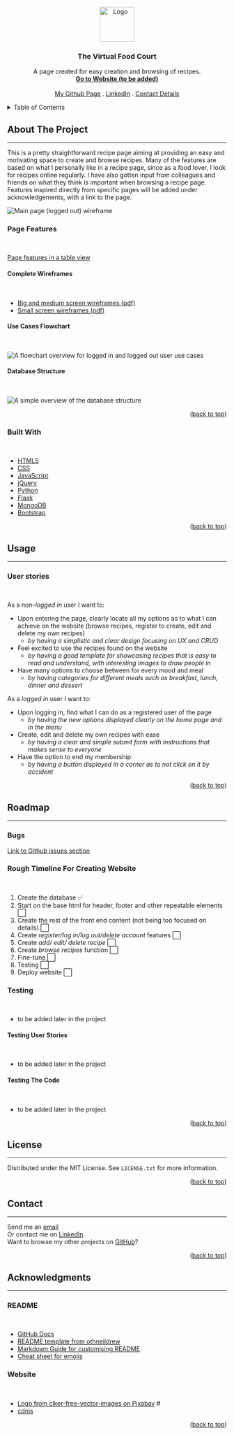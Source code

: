 <!-- PROJECT LOGO -->
<br />
<div align="center">
  <a href="#">
    <img src="static/images/logo.png" alt="Logo" width="80" height="80">
  </a>


<h3 align="center">The Virtual Food Court</h3>

  <p align="center">
    A page created for easy creation and browsing of recipes. 
    <br />
    <a href="#"><strong>Go to Website (to be added)</strong></a>
    <br />
    <br />
    <a href="https://github.com/JuliaByl">My Github Page</a>
    .
    <a href="https://www.linkedin.com/in/julia-bylund-12a027201/">LinkedIn</a>
    .
    <a href="#contact">Contact Details</a>
  </p>
</div>



<!-- TABLE OF CONTENTS -->
<details>
  <summary>Table of Contents</summary>
  <ol>
    <li>
      <a href="#about-the-project">About The Project</a>
      <ul>
        <li>
          <a href="#page-features">Page Features</a>
          <ul>
            <li><a href="#complete-wireframes">Complete Wireframes</a></li>
          </ul>
          <ul>
            <li><a href="#use-cases-flowchart">Use Cases Flowchart</a></li>
          </ul>
          <ul>
            <li><a href="#database-structure">Database Structure</a></li>
          </ul>
        </li>
      </ul>
      <ul>
        <li><a href="#built-with">Built With</a></li>
      </ul>
    </li>
    <li>
        <a href="#usage">Usage</a>
        <ul>
            <li><a href="#user-stories">User Stories</a></li>
        </ul>
    </li>
    <li>
        <a href="#roadmap">Roadmap</a>
        <ul>
            <li><a href="#bugs">Bugs</a></li>
        </ul>
        <ul>
            <li><a href="#rough-timeline-for-creating-website">Rough Timeline For Creating Website</a></li>
        </ul>
        <ul>
            <li>
                <a href="#testing">Testing</a>
                <ul>
                    <li><a href="#testing-user-stories">Testing User Stories</a></li>
                </ul>
                <ul>
                    <li><a href="#testing-the-code">Testing The Code</a></li>
                </ul>
            </li>
        </ul>
    </li>
    <li><a href="#contributing">Contributing</a></li>
    <li><a href="#license">License</a></li>
    <li><a href="#contact">Contact</a></li>
    <li>
      <a href="#acknowledgments">Acknowledgments</a>
      <ul>
        <li><a href="#readme">README</a></li>
      </ul>
      <ul>
        <li><a href="#website">Website</a></li>
      </ul>
    </li>
  </ol>
</details>



<!-- ABOUT THE PROJECT -->
## About The Project
<hr>

This is a pretty straightforward recipe page aiming at providing an easy and motivating space to create and browse recipes.
Many of the features are based on what I personally like in a recipe page, since as a food lover, I look for recipes online regularly. I have also gotten input from colleagues and friends on what they think is important when browsing a recipe page.
Features inspired directly from specific pages will be added under acknowledgements, with a link to the page.

![Main page (logged out) wireframe](documentation/for_readme_images/homescreen_logged_out.png)

### Page Features
<br>

[Page features in a table view](https://github.com/JuliaByl/the-virtual-food-court/blob/main/documentation/for_readme_pdf/page_features_table.pdf)

#### Complete Wireframes
<br>

* [Big and medium screen wireframes (pdf)](https://github.com/JuliaByl/the-virtual-food-court/blob/main/documentation/for_readme_pdf/big_screen_wireframes.pdf)
* [Small screen wireframes (pdf)](https://github.com/JuliaByl/the-virtual-food-court/blob/main/documentation/for_readme_pdf/small_screen_wireframes.pdf)

#### Use Cases Flowchart
<br>

![A flowchart overview for logged in and logged out user use cases](documentation/for_readme_images/use_cases.png)

#### Database Structure
<br>

![A simple overview of the database structure](documentation/for_readme_images/database_overview.png)

<p align="right">(<a href="#top">back to top</a>)</p>



### Built With
<br>

* [HTML5](https://en.wikipedia.org/wiki/HTML5)
* [CSS](https://en.wikipedia.org/wiki/CSS)
* [JavaScript](https://www.javascript.com/)
* [jQuery](https://jquery.com/)
* [Python](https://www.python.org/)
* [Flask](https://flask.palletsprojects.com/en/2.0.x/)
* [MongoDB](https://www.mongodb.com/)
* [Bootstrap](https://getbootstrap.com/)

<p align="right">(<a href="#top">back to top</a>)</p>



<!-- USAGE -->
## Usage
<hr>

### User stories
<br>

As a *non-logged in* user I want to:

* Upon entering the page, clearly locate all my options as to what I can achieve on the website (browse recipes, register to create, edit and delete my own recipes) 
    - *by having a simplistic and clear design focusing on UX and CRUD*
* Feel excited to use the recipes found on the website 
    - *by having a good template for showcasing recipes that is easy to read and understand, with interesting images to draw people in*
* Have many options to choose between for every mood and meal 
    - *by having categories for different meals such as breakfast, lunch, dinner and dessert*

As a *logged in* user I want to:

* Upon logging in, find what I can do as a registered user of the page 
    - *by having the new options displayed clearly on the home page and in the menu*
* Create, edit and delete my own recipes with ease 
    - *by having a clear and simple submit form with instructions that makes sense to everyone*
* Have the option to end my membership 
    - *by having a button displayed in a corner as to not click on it by accident*

<p align="right">(<a href="#top">back to top</a>)</p>



<!-- ROADMAP -->
## Roadmap
<hr>

### Bugs

[Link to Github issues section](https://github.com/JuliaByl/the-virtual-food-court/issues)

### Rough Timeline For Creating Website
<br>
<!--:white_check_mark: to be used when finishing a task-->

1. Create the database :white_check_mark:
2. Start on the base html for header, footer and other repeatable elements :white_large_square:	
3. Create the rest of the front end content (not being too focused on details) :white_large_square:	
4. Create *register/log in/log out/delete account* features :white_large_square:	
5. Create *add/ edit/ delete recipe* :white_large_square:	
6. Create *browse recipes* function :white_large_square:	
7. Fine-tune :white_large_square:	
8. Testing :white_large_square:	
9. Deploy website :white_large_square:	

### Testing
<br>

* to be added later in the project

#### Testing User Stories
<br>

* to be added later in the project

#### Testing The Code
<br>

* to be added later in the project

<p align="right">(<a href="#top">back to top</a>)</p>



<!-- LICENSE -->
## License
<hr>

Distributed under the MIT License. See `LICENSE.txt` for more information.

<p align="right">(<a href="#top">back to top</a>)</p>



<!-- CONTACT -->
## Contact
<hr>

Send me an [email](mailto:julia.bylund.97@gmail.com)
<br>
Or contact me on [LinkedIn](https://www.linkedin.com/in/julia-bylund-12a027201/)
<br>
Want to browse my other projects on [GitHub](https://github.com/JuliaByl)?

<p align="right">(<a href="#top">back to top</a>)</p>



<!-- ACKNOWLEDGMENTS -->
## Acknowledgments
<hr>

### README
<br>

* [GitHub Docs](https://docs.github.com/en)
* [README template from othneildrew](https://github.com/othneildrew/Best-README-Template)
* [Markdown Guide for customising README](https://www.markdownguide.org/)
* [Cheat sheet for emojis](https://github.com/ikatyang/emoji-cheat-sheet#symbols)

### Website
<br>

* [Logo from clker-free-vector-images on Pixabay](https://pixabay.com/users/clker-free-vector-images-3736/?utm_source=link-attribution&amp;utm_medium=referral&amp;utm_campaign=image&amp;utm_content=40295) #
* [cdnjs](https://cdnjs.com/)



<p align="right">(<a href="#top">back to top</a>)</p>

